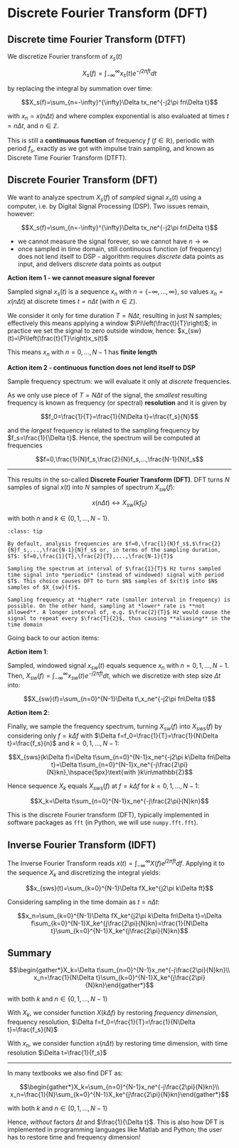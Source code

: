 # Discrete Fourier Transform (DFT)

## Discrete time Fourier Transform (DTFT)

We discretize Fourier transform of $x_s(t)$

$$X_s(f)=\int_{-\infty}^{\infty}x_s(t)e^{-j2\pi ft}dt$$

by replacing the integral by summation over time:

$$X_s(f)=\sum_{n=-\infty}^{\infty}\Delta tx_ne^{-j2\pi fn\Delta t}$$

with $x_n=x(n\Delta t)$ and where complex exponential is also evaluated at times $t=n\Delta t$, and $n\in\mathbb{Z}$.

This is still a **continuous function** of frequency $f$ ($f\in\mathbb{R}$), periodic with period $f_s$, exactly as we got with impulse train sampling, and known as Discrete Time Fourier Transform (DTFT).

## Discrete Fourier Transform (DFT)

We want to analyze spectrum $X_s(f)$ of *sampled* signal $x_s(t)$ using a computer, i.e. by Digital Signal Processing (DSP). Two issues remain, however:

$$X_s(f)=\sum_{n=-\infty}^{\infty}\Delta tx_ne^{-j2\pi fn\Delta t}$$

* we cannot measure the signal forever, so we cannot have $n\to\infty$
* once sampled in time domain, still continuous function (of frequency) does not lend itself to DSP - algorithm requires *discrete* data points as input, and delivers *discrete* data points as output

**Action item 1 - we cannot measure signal forever**

Sampled signal $x_s(t)$ is a sequence $x_n$ with $n=\{-\infty,...,\infty\}$, so values $x_n=x(n\Delta t)$ at discrete times $t=n\Delta t$ (with $n\in\mathbb{Z}$).

We consider it only for time duration $T=N\Delta t$, resulting in just N samples; effectively this means applying a window $\Pi\left(\frac{t}{T}\right)$; in practice we set the signal to zero outside window, hence: $x_{sw}(t)=\Pi\left(\frac{t}{T}\right)x_s(t)$

This means $x_n$ with $n=0,...,N-1$ has **finite length**

**Action item 2 - continuous function does not lend itself to DSP**

Sample frequency spectrum: we will evaluate it only at *discrete* frequencies.

As we only use piece of $T=N\Delta t$ of the signal, the *smallest* resulting frequency is known as frequency (or spectral) **resolution** and it is given by

$$f_0=\frac{1}{T}=\frac{1}{N\Delta t}=\frac{f_s}{N}$$

and the *largest* frequency is related to the sampling frequency by $f_s=\frac{1}{\Delta t}$. Hence, the spectrum will be computed at frequencies

$$f=0,\frac{1}{N}f_s,\frac{2}{N}f_s,...,\frac{N-1}{N}f_s$$

---

This results in the so-called **Discrete Fourier Transform (DFT)**. DFT turns $N$ samples of signal $x(t)$ into $N$ samples of spectrum $X_{sw}(f)$:

$$x(n\Delta t) \leftrightarrow X_{sw}(kf_0)$$

with both $n$ and $k\in\{0,1,...,N-1\}$.

```{admonition} Frequency sampling (background information)
:class: tip

By default, analysis frequencies are $f=0,\frac{1}{N}f_s$,$\frac{2}{N}f_s,...,\frac{N-1}{N}f_s$ or, in terms of the sampling duration, $T$: $f=0,\frac{1}{T},\frac{2}{T},...,\frac{N-1}{T}$

Sampling the spectrum at interval of $\frac{1}{T}$ Hz turns sampled time signal into *periodic* (instead of windowed) signal with period $T$. This choice causes DFT to turn $N$ samples of $x(t)$ into $N$ samples of $X_{sw}(f)$.

Sampling frequency at *higher* rate (smaller interval in frequency) is possible. On the other hand, sampling at *lower* rate is **not allowed**. A longer interval of, e.g. $\frac{2}{T}$ Hz would cause the signal to repeat every $\frac{T}{2}$, thus causing **aliasing** in the time domain
```

Going back to our action items:

**Action item 1**:

Sampled, windowed signal $x_{sw}(t)$ equals sequence $x_n$ with $n=0,1,...,N-1$. Then, $X_{sw}(f)=\int_{-\infty}^{\infty}x_{sw}(t)e^{-j2\pi ft}dt$, which we discretize with step size $\Delta t$ into:

$$X_{sw}(f)=\sum_{n=0}^{N-1}\Delta t\,x_ne^{-j2\pi fn\Delta t}$$

**Action item 2**:

Finally, we sample the frequency spectrum, turning $X_{sw}(f)$ into $X_{sws}(f)$ by considering only $f=k\Delta f$ with $\Delta f=f_0=\frac{1}{T}=\frac{1}{N\Delta t}=\frac{f_s}{n}$ and $k=0,1,...,N-1$:

$$X_{sws}(k\Delta f)=\Delta t\sum_{n=0}^{N-1}x_ne^{-j2\pi k\Delta fn\Delta t}=\Delta t\sum_{n=0}^{N-1}x_ne^{-j\frac{2\pi}{N}kn},\hspace{5px}\text{with }k\in\mathbb{Z}$$

Hence sequence $X_k$ equals $X_{sws}(f)$ at $f=k\Delta f$ for $k=0,1,...,N-1$:

$$X_k=\Delta t\sum_{n=0}^{N-1}x_ne^{-j\frac{2\pi}{N}kn}$$

This is the discrete Fourier transform (DFT), typically implemented in software packages as `fft` (in Python, we will use `numpy.fft.fft`).

## Inverse Fourier Transform (IDFT)

The Inverse Fourier Transform reads $x(t)=\int_{-\infty}^{\infty}X(f)e^{j2\pi ft}df$. Applying it to the sequence $X_k$ and discretizing the integral yields:

$$x_{sws}(t)=\sum_{k=0}^{N-1}\Delta fX_ke^{j2\pi k\Delta ft}$$

Considering sampling in the time domain as $t=n\Delta t$:

$$x_n=\sum_{k=0}^{N-1}\Delta fX_ke^{j2\pi k\Delta fn\Delta t}=\Delta f\sum_{k=0}^{N-1}X_ke^{j\frac{2\pi}{N}kn}=\frac{1}{N\Delta t}\sum_{k=0}^{N-1}X_ke^{j\frac{2\pi}{N}kn}$$

## Summary

$$\begin{gather*}X_k=\Delta t\sum_{n=0}^{N-1}x_ne^{-j\frac{2\pi}{N}kn}\\ x_n=\frac{1}{N\Delta t}\sum_{k=0}^{N-1}X_ke^{j\frac{2\pi}{N}kn}\end{gather*}$$

with both $k$ and $n\in\{0,1,...,N-1\}$

With $X_k$, we consider function $X(k\Delta f)$ by restoring *frequency dimension*, frequency resolution, $\Delta f=f_0=\frac{1}{T}=\frac{1}{N\Delta t}=\frac{f_s}{N}$

With $x_n$, we consider function $x(n\Delta t)$ by restoring time dimension, with time resolution $\Delta t=\frac{1}{f_s}$

---

In many textbooks we also find DFT as:

$$\begin{gather*}X_k=\sum_{n=0}^{N-1}x_ne^{-j\frac{2\pi}{N}kn}\\ x_n=\frac{1}{N}\sum_{k=0}^{N-1}X_ke^{j\frac{2\pi}{N}kn}\end{gather*}$$

with both $k$ and $n\in\{0,1,...,N-1\}$

Hence, *without* factors $\Delta t$ and $\frac{1}{\Delta t}$. This is also how DFT is implemented in programming languages like Matlab and Python; the user has to restore time and frequency dimension!

